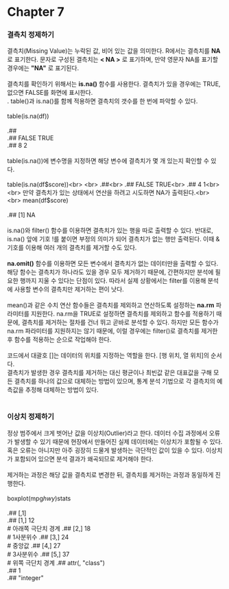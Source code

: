 # Chapter 7

### 결측치 정제하기
결측치(Missing Value)는 누락된 값, 비어 있는 값을 의미한다. R에서는 결측치를 **NA** 로 표기한다. 문자로 구성된 결측치는 **< NA >** 로 표기하며, 만약 영문자 NA를 표기할 경우에는 **"NA"** 로 표기된다.<br>
<br>
결측치를 확인하기 위해서는 **is.na()** 함수를 사용한다. 결측치가 있을 경우에는 TRUE, 없으면 FALSE를 화면에 표시한다.<br>.
table()과 is.na()를 함께 적용하면 결측치의 갯수를 한 번에 파악할 수 있다.<br>
<br>
table(is.na(df))<br>
<br>
.##<br>
.## FALSE  TRUE<br>
.##    8     2<br>
<br>
table(is.na())에 변수명을 지정하면 해당 변수에 결측치가 몇 개 있는지 확인할 수 있다.<br>
<br>
table(is.na(df$score))<br>
<br>
.##<br>
.## FALSE  TRUE<br>
.##    4     1<br>
<br>
만약 결측치가 있는 상태에서 연산을 하려고 시도하면 NA가 출력된다.<br>
<br>
mean(df$score)<br>
<br>
.## [1] NA<br>
<br>
is.na()와 filter() 함수를 이용하면 결측치가 있는 행을 따로 출력할 수 있다. 반대로, is.na() 앞에 기호 !를 붙이면 부정의 의미가 되어 결측치가 없는 행만 출력된다. 이때 & 기호를 이용해 여러 개의 결측치를 제거할 수도 있다.<br>
<br>
**na.omit()** 함수를 이용하면 모든 변수에서 결측치가 없는 데이터만을 출력할 수 있다. 해당 함수는 결측치가 하나라도 있을 경우 모두 제거하기 때문에, 간편하지만 분석에 필요한 행까지 지울 수 있다는 단점이 있다. 따라서 실제 상황에서는 filter를 이용해 분석에 사용할 변수의 결측치만 제거하는 편이 낫다.<br>
<br>
mean()과 같은 수치 연산 함수들은 결측치를 제외하고 연산하도록 설정하는 **na.rm** 파라미터를 지원한다. na.rm을 TRUE로 설정하면 결측치를 제외하고 함수를 적용하기 때문에, 결측치를 제거하는 절차를 건너 뛰고 곧바로 분석할 수 있다. 하지만 모든 함수가 na.rm 파라미터를 지원하지는 않기 때문에, 이럴 경우에는 filter()로 결측치를 제거한 후 함수를 적용하는 순으로 작업해야 한다.<br>
<br>
코드에서 대괄호 []는 데이터의 위치를 지정하는 역할을 한다. [행 위치, 열 위치]의 순서다.<br>
결측치가 발생한 경우 결측치를 제거하는 대신 평균이나 최빈값 같은 대표값을 구해 모든 결측치를 하나의 값으로 대체하는 방법이 있으며, 통계 분석 기법으로 각 결측치의 예측값을 추정해 대체하는 방법이 있다.<br>
<br>

### 이상치 정제하기
정상 범주에서 크게 벗어난 값을 이상치(Outlier)라고 한다. 데이터 수집 과정에서 오류가 발생할 수 있기 때문에 현장에서 만들어진 실제 데이터에는 이상치가 포함될 수 있다. 혹은 오류는 아니지만 아주 굉장히 드물게 발생하는 극단적인 값이 있을 수 있다. 이상치가 포함되어 있으면 분석 결과가 왜곡되므로 제거해야 한다.<br>
<br>
제거하는 과정은 해당 값을 결측치로 변경한 뒤, 결측치를 제거하는 과정과 동일하게 진행한다.<br>
<br>
boxplot(mpg$hwy)$stats<br>
<br>
.##       [,1]<br>
.## [1,]   12<br>   # 아래쪽 극단치 경계
.## [2,]   18<br>   # 1사분위수
.## [3,]   24<br>   # 중앙값
.## [4,]   27<br>   # 3사분위수
.## [5,]   37<br>   # 위쪽 극단치 경계
.## attr(, "class")<br>
.##         1<br>
.## "integer"<br>
<br>
